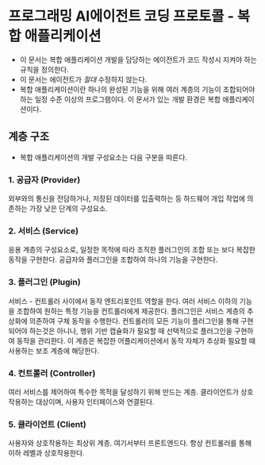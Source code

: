 # 프로그래밍 AI에이전트 코딩 프로토콜 - 복합 애플리케이션
- 이 문서는 복합 애플리케이션 개발을 담당하는 에이전트가 코드 작성시 지켜야 하는 규칙을 정의한다.
- 이 문서는 에이전트가 *절대* 수정하지 않는다.
- 복합 애플리케이션이란 하나의 완성된 기능을 위해 여러 계층의 기능이 조합되어야 하는 일정 수준 이상의 프로그램이다. 이 문서가 있는 개발 환경은 복합 애플리케이션이다.


## 계층 구조
- 복합 애플리케이션의 개발 구성요소는 다음 구분을 따른다.

### 1. 공급자 (Provider)
외부와의 통신을 전담하거나, 저장된 데이터를 입출력하는 등 하드웨어 개입 작업에 의존하는 가장 낮은 단계의 구성요소.

### 2. 서비스 (Service)
응용 계층의 구성요소로, 일정한 목적에 따라 조직한 플러그인의 조합 또는 보다 복잡한 동작을 구현한다.
공급자와 플러그인을 조합하여 하나의 기능을 구현한다.

### 3. 플러그인 (Plugin)
서비스 - 컨트롤러 사이에서 동작 엔트리포인트 역할을 한다. 여러 서비스 이하의 기능을 조합하여 원하는 특정 기능을 컨트롤러에게 제공한다.
플러그인은 서비스 계층의 추상화에 의존하여 구체 동작을 수행한다.
컨트롤러의 모든 기능이 플러그인을 통해 구현되어야 하는것은 아니나, 행위 기반 캡슐화가 필요할 때 선택적으로 플러그인을 구현하여 동작을 관리한다.
이 계층은 복잡한 어플리케이션에서 동작 자체가 추상화 필요할 때 사용하는 보조 계층에 해당한다.

### 4. 컨트롤러 (Controller)
여러 서비스를 제어하여 특수한 목적을 달성하기 위해 만드는 계층.
클라이언트가 상호작용하는 대상이며, 사용자 인터페이스와 연결된다.

### 5. 클라이언트 (Client)
사용자와 상호작용하는 최상위 계층. 여기서부터 프론트엔드다.
항상 컨트롤러를 통해 이하 레벨과 상호작용한다.
